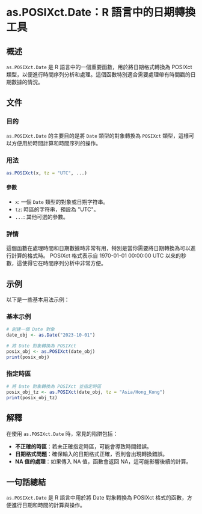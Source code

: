 <!--
Meta Description: # as.POSIXct.Date：R 語言中的日期轉換工具 ## 概述 `as.POSIXct.Date` 是 R 語言中的一個重要函數，用於將日期格式轉換為 POSIXct 類型，以便進行時間序列分析和處理。這個函數特別適合需要處理帶有時間戳的日期數據的情況。 ## 文件 ### 目的 `as....
Meta Keywords: posixct, date, utc, date_obj, 對象轉換為
-->

# as.POSIXct.Date：R 語言中的日期轉換工具

## 概述
`as.POSIXct.Date` 是 R 語言中的一個重要函數，用於將日期格式轉換為 POSIXct 類型，以便進行時間序列分析和處理。這個函數特別適合需要處理帶有時間戳的日期數據的情況。

## 文件
### 目的
`as.POSIXct.Date` 的主要目的是將 `Date` 類型的對象轉換為 `POSIXct` 類型，這樣可以方便用於時間計算和時間序列的操作。

### 用法
```R
as.POSIXct(x, tz = "UTC", ...)
```

#### 參數
- `x`: 一個 `Date` 類型的對象或日期字符串。
- `tz`: 時區的字符串，預設為 "UTC"。
- `...`: 其他可選的參數。

### 詳情
這個函數在處理時間和日期數據時非常有用，特別是當你需要將日期轉換為可以進行計算的格式時。 POSIXct 格式表示自 1970-01-01 00:00:00 UTC 以來的秒數，這使得它在時間序列分析中非常方便。

## 示例
以下是一些基本用法示例：

### 基本示例
```R
# 創建一個 Date 對象
date_obj <- as.Date("2023-10-01")

# 將 Date 對象轉換為 POSIXct
posix_obj <- as.POSIXct(date_obj)
print(posix_obj)
```

### 指定時區
```R
# 將 Date 對象轉換為 POSIXct 並指定時區
posix_obj_tz <- as.POSIXct(date_obj, tz = "Asia/Hong_Kong")
print(posix_obj_tz)
```

## 解釋
在使用 `as.POSIXct.Date` 時，常見的陷阱包括：
- **不正確的時區**：若未正確指定時區，可能會導致時間錯誤。
- **日期格式問題**：確保輸入的日期格式正確，否則會出現轉換錯誤。
- **NA 值的處理**：如果傳入 NA 值，函數會返回 NA，這可能影響後續的計算。

## 一句話總結
`as.POSIXct.Date` 是 R 語言中用於將 Date 對象轉換為 POSIXct 格式的函數，方便進行日期和時間的計算與操作。